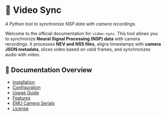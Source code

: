 # 🎥 Video Sync

*A Python tool to synchronize NSP data with camera recordings.*

Welcome to the official documentation for `video-sync`. This tool allows you to synchronize **Neural Signal Processing (NSP) data** with camera recordings. It processes **NEV and NS5 files**, aligns timestamps with **camera JSON metadata**, slices video based on valid frames, and synchronizes audio with video.

## 📖 Documentation Overview
- [Installation](installation.md)
- [Configuration](configuration.md)
- [Usage Guide](usage.md)
- [Features](features.md)
- [EMU Camera Serials](emu-cameras.md)
- [License](license.md)
